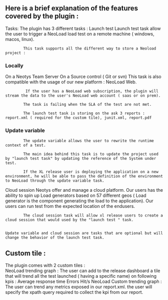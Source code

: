 ## Here is a brief explanation of the features covered by the plugin :

Tasks: The plugin has 3 different tasks :
Launch test
            Launch test task allow the user to trigger a NeoLoad load test on a remote machine ( windows, macos, linux).

            This task supports all the different way to store a Neoload project :

### Locally
On a Neotys Team Server
On a Source control ( Git or svn)
            This task is also compatible with the usage of our new platform : NeoLoad Web.

             If the user has a NeoLoad web subscription, the plugin will stream the data to the user's NeoLoad web account ( saas or on prem).

            The task is failing when the SLA of the test are not met.

            The launch test task is storing on the ask 3 reports : report.xml ( required for the custom tile), junit.xml, report.pdf

        
### Update variable
            The update variable allows the user to rewrite the runtime context of a test.

            The main idea behind this task is to update the project used by "launch test task" by updating the reference of the System under test.

            If the XL release user is deploying the application on a new environment, he will be able to pass the definition of the environment to NeoLoad through the update variable task.
Cloud session
            Neotys offer and manage a cloud platform. Our users has the ability to spin up Load generators based on 57 different geos ( Load generator is the component generating the load to the application). Our users can run test from the expected location of the endusers.

            The cloud session task will allow xl release users to create a cloud session that would used by the "launch test " task.


    Update variable and cloud session are tasks that are optional but will change the behavior of the launch test task.


## Custom tile :
The plugin comes with 2 custom tiles :     
NeoLoad trending graph : The user can add to the release dashboard a tile that will trend all the test launched ( having a specific name) on following kpis :
Average response time
Errors
Hit/s
NeoLoad Custom trending graph : The user can trend any metrics exposed in our report.xml. the user will specify the xpath query required to collect the kpi from our report.
